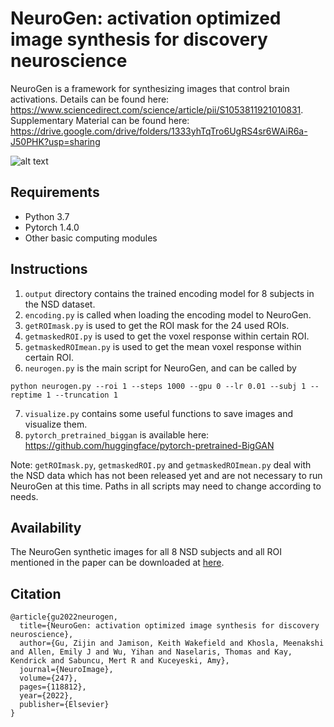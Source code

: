 # NeuroGen: activation optimized image synthesis for discovery neuroscience

NeuroGen is a framework for synthesizing images that control brain activations. Details can be found here: https://www.sciencedirect.com/science/article/pii/S1053811921010831.
Supplementary Material can be found here: https://drive.google.com/drive/folders/1333yhTqTro6UgRS4sr6WAiR6a-J50PHK?usp=sharing 

![alt text](./imgs/workflow.png)

## Requirements
* Python 3.7
* Pytorch 1.4.0
* Other basic computing modules

## Instructions
1. `output` directory contains the trained encoding model for 8 subjects in the NSD dataset.
2. `encoding.py` is called when loading the encoding model to NeuroGen.
3. `getROImask.py` is used to get the ROI mask for the 24 used ROIs. 
4. `getmaskedROI.py` is used to get the voxel response within certain ROI.
5. `getmaskedROImean.py` is used to get the mean voxel response within certain ROI.
6. `neurogen.py` is the main script for NeuroGen, and can be called by

`python neurogen.py --roi 1 --steps 1000 --gpu 0 --lr 0.01 --subj 1 --reptime 1 --truncation 1`

7. `visualize.py` contains some useful functions to save images and visualize them.
8. `pytorch_pretrained_biggan` is available here: https://github.com/huggingface/pytorch-pretrained-BigGAN

Note: `getROImask.py`, `getmaskedROI.py` and `getmaskedROImean.py` deal with the NSD data which has not been released yet and are not necessary to run NeuroGen at this time. Paths in all scripts may need to change according to needs.

## Availability
The NeuroGen synthetic images for all 8 NSD subjects and all ROI mentioned in the paper can be downloaded at [here](https://cornell.box.com/s/jqsosrt46zobzkufrjpush15e4yha3t8).

## Citation
```
@article{gu2022neurogen,
  title={NeuroGen: activation optimized image synthesis for discovery neuroscience},
  author={Gu, Zijin and Jamison, Keith Wakefield and Khosla, Meenakshi and Allen, Emily J and Wu, Yihan and Naselaris, Thomas and Kay, Kendrick and Sabuncu, Mert R and Kuceyeski, Amy},
  journal={NeuroImage},
  volume={247},
  pages={118812},
  year={2022},
  publisher={Elsevier}
}
```
